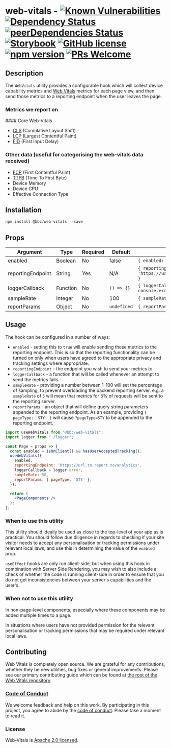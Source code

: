 # web-vitals - [![Known Vulnerabilities](https://snyk.io/test/github/bbc/psammead/badge.svg?targetFile=packages%2Fcomponents%2Fweb-vitals%2Fpackage.json)](https://snyk.io/test/github/bbc/psammead?targetFile=packages%2Fcomponents%2Fweb-vitals%2Fpackage.json) [![Dependency Status](https://david-dm.org/bbc/psammead.svg?path=packages/components/web-vitals)](https://david-dm.org/bbc/psammead?path=packages/components/web-vitals) [![peerDependencies Status](https://david-dm.org/bbc/psammead/peer-status.svg?path=packages/components/web-vitals)](https://david-dm.org/bbc/psammead?path=packages/components/web-vitals&type=peer) [![Storybook](https://raw.githubusercontent.com/storybooks/brand/master/badge/badge-storybook.svg?sanitize=true)](https://bbc.github.io/psammead/?path=/story/web-vitals--containing-image) [![GitHub license](https://img.shields.io/badge/license-Apache%202.0-blue.svg)](https://github.com/bbc/psammead/blob/latest/LICENSE) [![npm version](https://img.shields.io/npm/v/@bbc/web-vitals.svg)](https://www.npmjs.com/package/@bbc/web-vitals) [![PRs Welcome](https://img.shields.io/badge/PRs-welcome-brightgreen.svg)](https://github.com/bbc/psammead/blob/latest/CONTRIBUTING.md)

## Description

The `WebVitals` utility provides a configurable hook which will collect device capability metrics and [Web Vitals](https://web.dev/vitals/?gclid=CjwKCAjw-5v7BRAmEiwAJ3DpuGq4yydZBEHoLscEvvrOE5Ef01huTLJebM6jdIWsGKS5L3QeMT5GfhoCNpkQAvD_BwE) metrics for each page view, and then send those metrics to a reporting endpoint when the user leaves the page.

### Metrics we report on

#### Core Web-Vitals

- [CLS](https://web.dev/cls/) (Cumulative Layout Shift)
- [LCP](https://web.dev/lcp/) (Largest Contentful Paint)
- [FID](https://web.dev/fid/) (First Input Delay)

### Other data (useful for categorising the web-vitals data received)

- [FCP](https://web.dev/fcp/) (First Contentful Paint)
- [TTFB](https://web.dev/time-to-first-byte/) (Time To First Byte)
- Device Memory
- Device CPU
- Effective Connection Type

## Installation

```jsx
npm install @bbc/web-vitals --save
```

## Props

| Argument          | Type     | Required | Default     | Example                                                       |
| ----------------- | -------- | -------- | ----------- | ------------------------------------------------------------- |
| enabled           | Boolean  | No       | false       | `{ enabled: true }`                                           |
| reportingEndpoint | String   | Yes      | N/A         | `{ reportingEndpoint: 'https://url.to.report.to/analytics' }` |
| loggerCallback    | Function | No       | `() => {}`  | `{ loggerCallback: (error) => console.error(error) }`         |
| sampleRate        | Integer  | No       | 100         | `{ sampleRate: 5 }`                                           |
| reportParams      | Object   | No       | `undefined` | `{ reportParams: { pageType: 'STY' }`                         |

## Usage

The hook can be configured in a number of ways:

- `enabled` - setting this to `true` will enable sending these metrics to the reporting endpoint. This is so that the reporting functionality can be turned on only when users have agreed to the appropriate privacy and tracking settings where appropriate.
- `reportingEndpoint` - the endpoint you wish to send your metrics to
- `loggerCallback` - a function that will be called whenever an attempt to send the metrics fails.
- `sampleRate` - providing a number between 1-100 will set the percentage of sampling, to prevent overloading the backend reporting server. e.g. a `sampleRate` of `5` will mean that metrics for 5% of requests will be sent to the reporting server.
- `reportParams` - an object that will define query string parameters appended to the reporting endpoint. As an example, providing `{ pageType: 'STY' }` will cause `?pageType=STY` to be appended to the reporting endpoint.

```jsx
import useWebVitals from "@bbc/web-vitals";
import logger from "./logger";

const Page = props => {
  const enabled = isOnClient() && hasUserAcceptedTracking();
  useWebVitals({
    enabled,
    reportingEndpoint: 'https://url.to.report.to/analytics',
    loggerCallback = logger.error,
    sampleRate: 50,
    reportParams: { pageType: 'STY' },
  });

  return (
    <PageComponents />
  );
};
```

### When to use this utility

This utility should ideally be used as close to the top-level of your app as is practical. You should follow due diligence in regards to checking if your site visitor needs to accept any personalisation or tracking permissions under relevant local laws, and use this in determining the value of the `enabled` prop.

`useEffect` hooks are only run client-side, but when using this hook in combination with Server Side Rendering, you may wish to also include a check of whether the code is running client-side in order to ensure that you do not get inconsistencies between your server's capabilities and the user's.

### When not to use this utility

In non-page-level components, especially where these components may be added multiple times to a page.

In situations where users have not provided permission for the relevant personalisation or tracking permissions that may be required under relevant local laws.

## Contributing

Web Vitals is completely open source. We are grateful for any contributions, whether they be new utilities, bug fixes or general improvements. Please see our primary contributing guide which can be found at [the root of the Web Vitals repository](https://github.com/bbc/web-vitals/blob/latest/CONTRIBUTING.md).

### [Code of Conduct](https://github.com/bbc/web-vitals/blob/latest/CODE_OF_CONDUCT.md)

We welcome feedback and help on this work. By participating in this project, you agree to abide by the [code of conduct](https://github.com/bbc/web-vitals/blob/latest/.github/CODE_OF_CONDUCT.md). Please take a moment to read it.

### License

Web-Vitals is [Apache 2.0 licensed](https://github.com/bbc/web-vitals/blob/latest/LICENSE.md).
